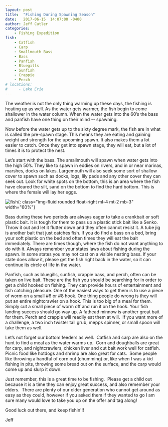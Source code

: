 ```yaml
---
layout: post
title:  "Fishing During Spawning Season"
date:   2017-06-15  14:07:00 -0400
author: Jeff Cutler
categories: 
    - Fishing Expedition
fish: 
    - Catfish
    - Carp
    - Smallmouth Bass
    - Bass
    - Panfish
    - Bluegills
    - Sunfish
    - Crappie
    - Perch
# locations:
#     - Lake Erie
---
```



The weather is not the only thing warming up these days, the fishing is heating up as well. As the water gets warmer, the fish begin to come shallower in the water column. When the water gets into the 60’s the bass and panfish have one thing on their mind -- spawning.

Now before the water gets up to the sixty degree mark, the fish are in what is called the pre-spawn stage. This means they are eating and gaining weight and strength for the upcoming spawn. It also makes them a lot easier to catch. Once they get into spawn stage, they will eat, but a lot of times it is to protect the nest.

Let’s start with the bass. The smallmouth will spawn when water gets into the high 50’s. They like to spawn in eddies on rivers, and in or near marinas, marshes, docks on lakes. Largemouth will also seek some sort of shallow cover to spawn such as docks, logs, lily pads and any other cover they can seek out. Look for white spots on the bottom, this is an area where the fish have cleared the silt, sand on the bottom to find the hard bottom. This is where the female will lay her eggs.


![fish](/assets/images/blog--maa.jpg){: class="img-fluid rounded float-right ml-4 mt-2 mb-3" width="60%"}


Bass during these two periods are always eager to take a crankbait or soft plastic bait. It is tough for them to pass up a plastic stick bait like a Senko. Throw it out and let it flutter down and they often cannot resist it. A tube jig is another bait that just catches fish. If you do find a bass on a bed, bring your soft plastic on the bed and often times they will eat the bait immediately. There are times though, where the fish do not want anything to do with it. Always remember your states laws about fishing during the spawn. In some states you may not cast on a visible nesting bass. If your state does allow it, please get the fish right back in the water, so it can continue its circle of life in the water.

Panfish, such as bluegills, sunfish, crappie bass, and perch, often can be taken on live bait. These are the fish you should be searching for in order to get a child hooked on fishing. They can provide hours of entertainment and fish catching pleasure. One of the easiest ways to get them is to use a piece of worm on a small #6 or #8 hook. One thing people do wrong is they will put an entire nightcrawler on a hook. This is too big of a meal for them. Simply cut a small piece of worm off and run it on the hook. Your fish landing success should go way up. A fathead minnow is another great bait for them. Perch and crappie will readily eat them at will.  If you want more of a challenge, a two inch twister tail grub, mepps spinner, or small spoon will take them as well.

Let’s not forget our bottom feeders as well.  Catfish and carp are also on the hunt to find a meal as the water warms up.  Corn and doughballs are great for carp, and nightcrawlers, chicken liver and cut bait work well for catfish.  Picnic food like hotdogs and shrimp are also great for cats.  Some people like throwing a handful of corn out (chumming) or, like when I was a kid fishing in pits, throwing some bread out on the surface, and the carp would come up and slurp it down.

Just remember, this is a great time to be fishing.  Please get a child out because it is a time they can enjoy great success, and also remember your elders.  There are plenty of our older generation who cannot get around as easy as they could, however if you asked them if they wanted to go I am sure many would love to take you up on the offer and tag along!

Good luck out there, and keep fishin'!!

Jeff